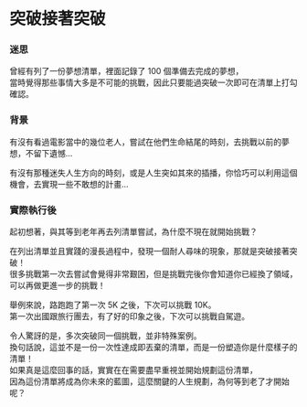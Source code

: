 # 突破接著突破

### 迷思
曾經有列了一份夢想清單，裡面記錄了 100 個準備去完成的夢想，  
當時覺得那些事情大多是不可能的挑戰，因此只要能過突破一次即可在清單上打勾確認。

### 背景
有沒有看過電影當中的幾位老人，嘗試在他們生命結尾的時刻，去挑戰以前的夢想，不留下遺憾...  

有沒有那種迷失人生方向的時刻，或是人生突如其來的插播，你恰巧可以利用這個機會，去實現一些不敢想的計畫...

### 實際執行後
起初想著，與其等到老年再去列清單嘗試，為什麼不現在就開始挑戰？  

在列出清單並且實踐的漫長過程中，發現一個耐人尋味的現象，那就是突破接著突破！  
很多挑戰第一次去嘗試會覺得非常艱困，但是挑戰完後你會知道你已經換了領域，可以再做更進一步的挑戰！

舉例來說，路跑跑了第一次 5K 之後，下次可以挑戰 10K。  
第一次出國跟旅行團去，有了好的印象之後，下次可以挑戰自駕遊。  

令人驚訝的是，多次突破同一個挑戰，並非特殊案例。  
換句話說，這並不是一份一次性達成即丟棄的清單，而是一份塑造你是什麼樣子的清單！  
如果真是這麼回事的話，實實在在需要盡早重視並開始規劃這份清單，  
因為這份清單將成為你未來的藍圖，這麼關鍵的人生規劃，為何等到老了才開始呢？
